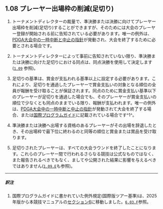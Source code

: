 ## 1.08 プレーヤー出場枠の削減(足切り)

1. トーナメントディレクターの裁量で、準決勝または決勝に向けてプレーヤー出場枠を削減(足切り)することができますが、そのためには大会のプレーヤー登録が開始される前に告知されている必要があります。唯一の例外は、[PDGA大会中の一時中断と中止の指針](https://www.pdga.com/pdga-documents/tournament-resources/pdga-mid-event-suspension-and-cancellation)が発動され、大会を終了するために必要とされる場合です。

1. トーナメントディレクターによって事前に告知されていない限り、準決勝または決勝に向けた足切りにおける同点は、同点決勝を使用して決定します([`1.09`](#スコアの同点) 参照)。

1. 足切りの基準は、賞金が支払われる基準以上に設定する必要があります。これにより、足切りを通過したプレーヤーで賞金支払いの対象となる順位の全員が報酬を受け取ることが保証されます。同点のために賞金支払い基準以下のプレーヤーが足切りを通過した場合でも、そのプレーヤーが賞金支払いの順位で少なくとも同点のままでいる限り、報酬が支払われます。唯一の例外は、[PDGA大会中の一時中断と中止の指針](https://www.pdga.com/pdga-documents/tournament-resources/pdga-mid-event-suspension-and-cancellation)が発動されて大会を終了する場合、または[国際プログラムガイド](dgj/programguid)に記載されている場合です^1^。

1. 準決勝または決勝へ出場する資格のあるプレーヤーがその出場を辞退したとき、その出場枠で最下位に終わるのと同等の順位と賞金または賞品を受け取ります。

1. 足切りされたプレーヤーは、すべての大会ラウンドを終了したことになります。これらのプレーヤー間で行われるさらなる競技は公式なものではなく、また報告されるべきでもなく、ましてや公開された結果に影響を与えるべきではありません([`1.09.E`](#スコアの同点)も参照)。

___
##### 訳注

1. 国際プログラムガイドに書かれていた例外規定(国際版ツアー基準)は、2025年版から本競技マニュアルの[セクション6](#セクション6-国際的な差異および例外)に移動しました。[`6.03.F`](#ディスクゴルフ競技マニュアルとの差異)参照。
